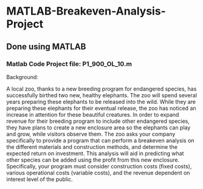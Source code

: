# MATLAB-Breakeven-Analysis-Project

## Done using MATLAB

### Matlab Code Project file: P1_900_OL_10.m

Background:

A local zoo, thanks to a new breeding program for endangered species, has successfully birthed two new,
healthy elephants. The zoo will spend several years preparing these elephants to be released into the
wild. While they are preparing these elephants for their eventual release, the zoo has noticed an increase
in attention for these beautiful creatures. In order to expand revenue for their breeding program to include
other endangered species, they have plans to create a new enclosure area so the elephants can play and
grow, while visitors observe them. The zoo asks your company specifically to provide a program that can
perform a breakeven analysis on the different materials and construction methods, and determine the
expected return on investment. This analysis will aid in predicting what other species can be added using
the profit from this new enclosure. Specifically, your program must consider construction costs (fixed
costs), various operational costs (variable costs), and the revenue dependent on interest level of the
public.


